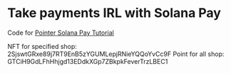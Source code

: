 # Take payments IRL with Solana Pay

Code for [Pointer Solana Pay Tutorial](pointer.gg/tutorials/solana-pay-irl-payments)

NFT for specified shop: 2SjswtGRxe89j7RT9EnB5zYGUMLepjRNieYQQoYvCc9F
Point for all shop: GTCiH9GdLFhHhjgd13EDdkXGp7ZBkpkFeverTrzLBEC1
